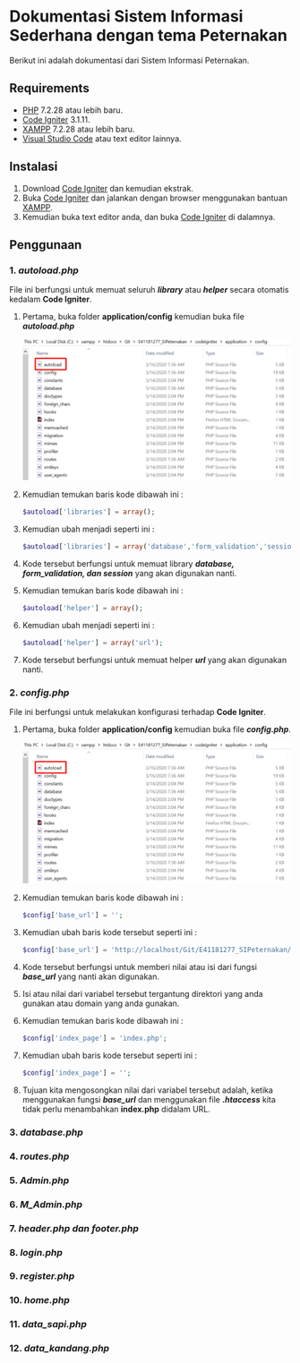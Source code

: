 # Dokumentasi Sistem Informasi Sederhana dengan tema Peternakan
Berikut ini adalah dokumentasi dari Sistem Informasi Peternakan.

## Requirements
- [PHP](https://www.php.net/) 7.2.28 atau lebih baru.
- [Code Igniter](https://codeigniter.com/) 3.1.11.
- [XAMPP](https://www.apachefriends.org/download.html) 7.2.28 atau lebih baru.
- [Visual Studio Code](https://code.visualstudio.com/) atau text editor lainnya.

## Instalasi
  1. Download [Code Igniter](https://codeigniter.com/) dan kemudian ekstrak.
  2. Buka [Code Igniter](https://codeigniter.com/) dan jalankan dengan browser menggunakan bantuan [XAMPP](https://www.apachefriends.org/download.html).
  3. Kemudian buka text editor anda, dan buka [Code Igniter](https://codeigniter.com/) di dalamnya.
  
## Penggunaan
   
   ### 1. _autoload.php_
   File ini berfungsi untuk memuat seluruh **_library_** atau **_helper_** secara otomatis kedalam **Code Igniter**.
   1. Pertama, buka folder **application/config** kemudian buka file **_autoload.php_**
   
      ![imgDokumentasi1](https://github.com/bagoesihsant/E41181277_SIPeternakan/blob/master/img_dokumentasi/Screenshot_1.png)
      
   2. Kemudian temukan baris kode dibawah ini :
      ```php
      $autoload['libraries'] = array();
      ```
   3. Kemudian ubah menjadi seperti ini :
      ```php
      $autoload['libraries'] = array('database','form_validation','session');
      ```
   4. Kode tersebut berfungsi untuk memuat library **_database, form_validation, dan session_** yang akan digunakan nanti.
   5. Kemudian temukan baris kode dibawah ini :
      ```php
      $autoload['helper'] = array();
      ```
   6. Kemudian ubah menjadi seperti ini :
      ```php
      $autoload['helper'] = array('url');
      ```
   7. Kode tersebut berfungsi untuk memuat helper **_url_** yang akan digunakan nanti.
          
   ### 2. _config.php_
   File ini berfungsi untuk melakukan konfigurasi terhadap **Code Igniter**.
   1. Pertama, buka folder **application/config** kemudian buka file **_config.php_**.
   
      ![imgDokumentasi2](https://github.com/bagoesihsant/E41181277_SIPeternakan/blob/master/img_dokumentasi/Screenshot_1.png)
      
   2. Kemudian temukan baris kode dibawah ini :
      ```php
      $config['base_url'] = '';
      ```
   3. Kemudian ubah baris kode tersebut seperti ini :
      ```php
      $config['base_url'] = 'http://localhost/Git/E41181277_SIPeternakan/codeigniter/';
      ```
   4. Kode tersebut berfungsi untuk memberi nilai atau isi dari fungsi **_base_url_** yang nanti akan digunakan.
   5. Isi atau nilai dari variabel tersebut tergantung direktori yang anda gunakan atau domain yang anda gunakan.
   6. Kemudian temukan baris kode dibawah ini :
      ```php
      $config['index_page'] = 'index.php';
      ```
   7. Kemudian ubah baris kode tersebut seperti ini :
      ```php
      $config['index_page'] = '';
      ```
   8. Tujuan kita mengosongkan nilai dari variabel tersebut adalah, ketika menggunakan fungsi **_base_url_** dan menggunakan file **_.htaccess_** kita tidak perlu menambahkan **index.php** didalam URL.
   
   ### 3. _database.php_
   ### 4. _routes.php_
   ### 5. _Admin.php_
   ### 6. _M_Admin.php_
   ### 7. _header.php dan footer.php_
   ### 8. _login.php_
   ### 9. _register.php_
   ### 10. _home.php_
   ### 11. _data_sapi.php_
   ### 12. _data_kandang.php_

